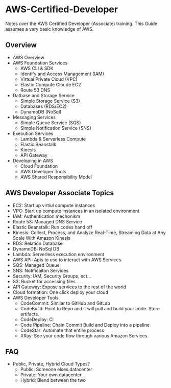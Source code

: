 # AWS-Certified-Developer
Notes over the AWS Certified Developer (Associate) training. This Guide assumes a very basic knowledge of AWS.

## Overview
- AWS Overview
- AWS Foundation Services
  - AWS CLI & SDK
  - Identify and Access Management (IAM)
  - Virtual Private Cloud (VPC)
  - Elastic Compute Cloude EC2
  - Route 53 DNS
- Datbase and Storage Service
  - Simple Storage Service (S3)
  - Databases (RDS/EC2)
  - DynamoDB (NoSql)
- Messaging Services
  - Simple Queue Service (SQS)
  - Simple Notification Service (SNS)
- Execution Services
  - Lambda & Serverless Compute
  - Elastic Beanstalk
  - Kinesis
  - API Gateway
- Developing in AWS
  - Cloud Foundation
  - AWS Developer Tools
  - AWS Shared Responsibility Model

## AWS Developer Associate Topics
- EC2: Start up virtiul compute instances
- VPC: Start up compute instances in an isolated environment
- IAM: Authentication mechonism
- Route 53: Managed DNS Service
- Elastic Beanstalk: Run codes hand off
- Kinesis: Collect, Process, and Analyze Real-Time, Streaming Data at Any Scale With Amazon Kinesis
- RDS: Relation Database
- DynamoDB: NoSql DB
- Lambda: Serverless execution environment
- AWS API: Apis to use to interact with AWS Services
- SQS: Managed Queue
- SNS: Notificaiton Services
- Security: IAM, Security Groups, ect...
- S3: Bucket for accessing files
- API Gateway: Expose services to the rest of the world
- Cloud formation: One click deploy your cloud
- AWS Developer Tools
  - CodeCommit: Similar to GitHub and GitLab
  - CodeBuild: Point to Repo and it will pull and build your code. Store artifacts.
  - CodeDeploy: CI
  - Code Pipeline: Chain Commit Build and Deploy into a pipeline
  - CodeStar: Automate that entire process
  - XRay: See your code flow through various Amazon Services.

## FAQ
- Public, Private, Hybrid Cloud Types?
  - Public: Someone elses datacenter
  - Private: Your own datacenter
  - Hybrid: Blend between the two
